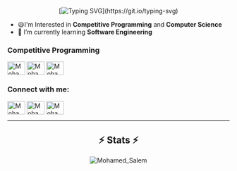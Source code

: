<div align="center">
    
[![Typing SVG](https://readme-typing-svg.demolab.com?font=Fira+Code&size=35&pause=500&color=9C36B5&center=true&vCenter=true&width=500&height=70&lines=Hi+There!+👋;I'm+Mohammed+Salem!;+Computer+Science+student;ECPC+Finalist;;)](https://git.io/typing-svg)
</div>

- 😃I'm Interested in **Competitive Programming** and **Computer Science**
- 🌱 I’m currently learning **Software Engineering**

<h3 align="left">Competitive Programming</h3>
<p align="left">

<a 
    href="[https://codeforces.com/profile/islam_imad](https://codeforces.com/profile/-SOLOM-)" 
    target="blank"><img align="center" 
    src="https://raw.githubusercontent.com/rahuldkjain/github-profile-readme-generator/master/src/images/icons/Social/codeforces.svg" alt="Mohammed_Salem" 
    height="30" width="40" 
/></a>
<a 
    href="https://atcoder.jp/users/MoSaL" 
    target="blank"><img align="center" 
    src="https://img.atcoder.jp/assets/top/img/logo_bk.svg" 
    alt="Mohammed_Salem" 
    height="30" width="40" 
/></a>
<a href="https://leetcode.com/u/MoSalem_88V/" target="blank">
    <img align="center" 
    src="https://raw.githubusercontent.com/rahuldkjain/github-profile-readme-generator/master/src/images/icons/Social/leet-code.svg" alt="Mohammed_Salem" 
    height="30" width="40"
/></a>
</p>

<h3 align="left">Connect with me:</h3>
<p align="left">
<a  
    href="https://x.com/MoSalem_v" 
    target="blank">
    <img align="center" 
    src="https://raw.githubusercontent.com/rahuldkjain/github-profile-readme-generator/master/src/images/icons/Social/twitter.svg" 
    alt="Mohamed_Salem" 
    height="30" 
    width="40" 
/></a>
<a href="https://www.linkedin.com/in/mohammed-salem-3217b3225/" target="blank">
    <img align="center" 
    src="https://raw.githubusercontent.com/rahuldkjain/github-profile-readme-generator/master/src/images/icons/Social/linked-in-alt.svg" 
    alt="Mohamed_Salem" 
    height="30" width="40" 
/></a>
<a href="https://www.facebook.com/mohammed.salem.512969/" target="blank">
    <img align="center" 
    src="https://raw.githubusercontent.com/rahuldkjain/github-profile-readme-generator/master/src/images/icons/Social/facebook.svg" 
    alt="Mohammed_Salem" 
    height="30" width="40" 
/></a>
</p>
<hr/>
<h2 align="center">⚡ Stats ⚡</h2>
<p align="center"><img align="center" src="https://github-readme-streak-stats.herokuapp.com/?user=mohamedsalem21v" alt="Mohamed_Salem" /></p>
